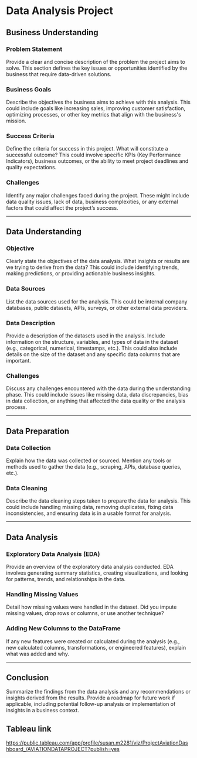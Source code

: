 # Data Analysis Project

## Business Understanding

### Problem Statement
Provide a clear and concise description of the problem the project aims to solve. This section defines the key issues or opportunities identified by the business that require data-driven solutions.

### Business Goals
Describe the objectives the business aims to achieve with this analysis. This could include goals like increasing sales, improving customer satisfaction, optimizing processes, or other key metrics that align with the business's mission.

### Success Criteria
Define the criteria for success in this project. What will constitute a successful outcome? This could involve specific KPIs (Key Performance Indicators), business outcomes, or the ability to meet project deadlines and quality expectations.

### Challenges
Identify any major challenges faced during the project. These might include data quality issues, lack of data, business complexities, or any external factors that could affect the project’s success.

---

## Data Understanding

### Objective
Clearly state the objectives of the data analysis. What insights or results are we trying to derive from the data? This could include identifying trends, making predictions, or providing actionable business insights.

### Data Sources
List the data sources used for the analysis. This could be internal company databases, public datasets, APIs, surveys, or other external data providers.

### Data Description
Provide a description of the datasets used in the analysis. Include information on the structure, variables, and types of data in the dataset (e.g., categorical, numerical, timestamps, etc.). This could also include details on the size of the dataset and any specific data columns that are important.

### Challenges
Discuss any challenges encountered with the data during the understanding phase. This could include issues like missing data, data discrepancies, bias in data collection, or anything that affected the data quality or the analysis process.

---

## Data Preparation

### Data Collection
Explain how the data was collected or sourced. Mention any tools or methods used to gather the data (e.g., scraping, APIs, database queries, etc.).

### Data Cleaning
Describe the data cleaning steps taken to prepare the data for analysis. This could include handling missing data, removing duplicates, fixing data inconsistencies, and ensuring data is in a usable format for analysis.

---

## Data Analysis

### Exploratory Data Analysis (EDA)
Provide an overview of the exploratory data analysis conducted. EDA involves generating summary statistics, creating visualizations, and looking for patterns, trends, and relationships in the data.

### Handling Missing Values
Detail how missing values were handled in the dataset. Did you impute missing values, drop rows or columns, or use another technique?

### Adding New Columns to the DataFrame
If any new features were created or calculated during the analysis (e.g., new calculated columns, transformations, or engineered features), explain what was added and why.

---

## Conclusion

Summarize the findings from the data analysis and any recommendations or insights derived from the results. Provide a roadmap for future work if applicable, including potential follow-up analysis or implementation of insights in a business context.
## Tableau link
https://public.tableau.com/app/profile/susan.m2281/viz/ProjectAviationDashboard_/AVIATIONDATAPROJECT?publish=yes
